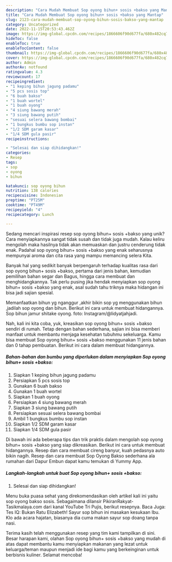 ```yaml
---
description: "Cara Mudah Membuat Sop oyong bihun+ sosis +bakso yang Mantap"
title: "Cara Mudah Membuat Sop oyong bihun+ sosis +bakso yang Mantap"
slug: 2123-cara-mudah-membuat-sop-oyong-bihun-sosis-bakso-yang-mantap
category: Uncategorized
date: 2022-11-15T20:53:43.462Z
image: https://img-global.cpcdn.com/recipes/1866606f90d677fa/680x482cq70/sop-oyong-bihun-sosis-bakso-foto-resep-utama.jpg
hideToc: false
enableToc: true
enableTocContent: false
thumbnail: https://img-global.cpcdn.com/recipes/1866606f90d677fa/680x482cq70/sop-oyong-bihun-sosis-bakso-foto-resep-utama.jpg
cover: https://img-global.cpcdn.com/recipes/1866606f90d677fa/680x482cq70/sop-oyong-bihun-sosis-bakso-foto-resep-utama.jpg
author: Admin
authorAv: notfound
ratingvalue: 4.3
reviewcount: 17
recipeingredient:
- "1 keping bihun jagung padamu"
- "5 pcs sosis top"
- "6 buah bakso"
- "1 buah wortel"
- "1 buah oyong"
- "4 siung bawang merah"
- "3 siung bawang putih"
- "sesuai selera bawang bombai"
- "1 bungkus bumbu sop instan"
- "1/2 SDM garam kasar"
- "1/4 SDM gula pasir"
recipeinstructions:

- "Selesai dan siap dihidangkan!"
categories:
- Resep
tags:
- sop
- oyong
- bihun

katakunci: sop oyong bihun 
nutrition: 138 calories
recipecuisine: Indonesian
preptime: "PT25M"
cooktime: "PT49M"
recipeyield: "4"
recipecategory: Lunch

---
```





Sedang mencari inspirasi resep sop oyong bihun+ sosis +bakso yang unik? Cara menyiapkannya sangat tidak susah dan tidak juga mudah. Kalau keliru mengolah maka hasilnya tidak akan memuaskan dan justru cenderung tidak enak. Padahal sop oyong bihun+ sosis +bakso yang enak seharusnya mempunyai aroma dan cita rasa yang mampu memancing selera Kita.





Banyak hal yang sedikit banyak berpengaruh terhadap kualitas rasa dari sop oyong bihun+ sosis +bakso, pertama dari jenis bahan, kemudian pemilihan bahan segar dan Bagus, hingga cara membuat dan menghidangkannya. Tak perlu pusing jika hendak menyiapkan sop oyong bihun+ sosis +bakso yang enak,      asal sudah tahu triknya maka hidangan ini bisa jadi sajian spesial.














Memanfaatkan bihun yg nganggur ,akhir bikin sop yg menggunakan bihun ,jadilah sop oyong dan bihun. Berikut ini cara untuk membuat hidangannya. Sop bihun jamur shitake oyong. foto: Instagram/@lidyatjahjadi.






Nah, kali ini kita coba, yuk, kreasikan sop oyong bihun+ sosis +bakso sendiri di rumah. Tetap dengan bahan sederhana, sajian ini bisa memberi manfaat untuk membantu menjaga kesehatan tubuhmu sekeluarga. Kamu bisa membuat Sop oyong bihun+ sosis +bakso menggunakan 11 jenis bahan dan 0 tahap pembuatan. Berikut ini cara dalam membuat hidangannya.

<!--inarticleads1-->

##### Bahan-bahan dan bumbu yang diperlukan dalam menyiapkan Sop oyong bihun+ sosis +bakso:

1. Siapkan 1 keping bihun jagung padamu
1. Persiapkan 5 pcs sosis top
1. Gunakan 6 buah bakso
1. Gunakan 1 buah wortel
1. Siapkan 1 buah oyong
1. Persiapkan 4 siung bawang merah
1. Siapkan 3 siung bawang putih
1. Persiapkan sesuai selera bawang bombai
1. Ambil 1 bungkus bumbu sop instan
1. Siapkan 1/2 SDM garam kasar
1. Siapkan 1/4 SDM gula pasir


Di bawah ini ada beberapa tips dan trik praktis dalam mengolah sop oyong bihun+ sosis +bakso yang siap dikreasikan. Berikut ini cara untuk membuat hidangannya. Resep dan cara membuat cireng banyur, kuah pedasnya auto bikin nagih. Resep dan cara membuat Sop Oyong Bakso sederhana ala rumahan dari Dapur Embun dapat kamu temukan di Yummy App. 

<!--inarticleads2-->

##### Langkah-langkah untuk buat Sop oyong bihun+ sosis +bakso:


1. Selesai dan siap dihidangkan!

Menu buka puasa sehat yang direkomendasikan oleh artikel kali ini yaitu sop oyong bakso sosis. Sebagaimana dilansir PikiranRakyat-Tasikmalaya.com dari kanal YouTube Tri Pujis, berikut resepnya. Baca Juga: Tes IQ: Bukan Ratu Elizabeth! Sayur sop bihun ini masakan kesukaan Ibu. Klo ada acara hajatan, biasanya dia cuma makan sayur sop doang tanpa nasi. 

Terima kasih telah menggunakan resep yang tim kami tampilkan di sini. Besar harapan kami, olahan Sop oyong bihun+ sosis +bakso yang mudah di atas dapat membantu kamu menyiapkan makanan yang lezat untuk keluarga/teman maupun menjadi ide bagi kamu yang berkeinginan untuk berbisnis kuliner. Selamat mencoba!
